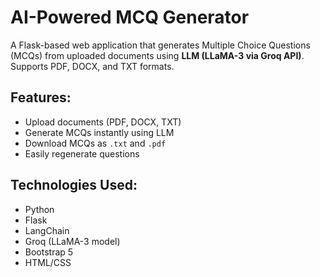 # AI-Powered MCQ Generator

A Flask-based web application that generates Multiple Choice Questions (MCQs) from uploaded documents using **LLM (LLaMA-3 via Groq API)**. Supports PDF, DOCX, and TXT formats.


## Features:
- Upload documents (PDF, DOCX, TXT)
- Generate MCQs instantly using LLM
- Download MCQs as `.txt` and `.pdf`
- Easily regenerate questions

## Technologies Used:
- Python
- Flask
- LangChain
- Groq (LLaMA-3 model)
- Bootstrap 5
- HTML/CSS

